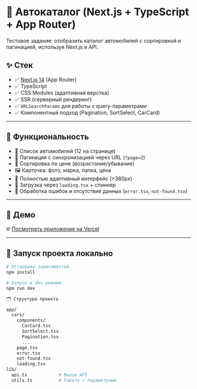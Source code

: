 # 🚗 Автокаталог (Next.js + TypeScript + App Router)

Тестовое задание: отобразить каталог автомобилей с сортировкой и пагинацией, используя Next.js и API.

## ✨ Стек

- ✅ [Next.js 14](https://nextjs.org/) (App Router)
- ✅ TypeScript
- ✅ CSS Modules (адаптивная верстка)
- ✅ SSR (серверный рендеринг)
- ✅ `URLSearchParams` для работы с query-параметрами
- ✅ Компонентный подход (Pagination, SortSelect, CarCard)

---

## 📸 Функциональность

- 📄 Список автомобилей (12 на странице)
- 🔢 Пагинация с синхронизацией через URL (`?page=2`)
- 🧭 Сортировка по цене (возрастание/убывание)
- 🖼️ Карточка: фото, марка, папка, цена
- 📱 Полностью адаптивный интерфейс (>360px)
- 🔄 Загрузка через `loading.tsx` + спиннер
- 🛑 Обработка ошибок и отсутствие данных (`error.tsx`, `not-found.tsx`)

---

## 🔗 Демо

🌐 [Посмотреть приложение на Vercel](https://your-deploy.vercel.app)

---

## 🚀 Запуск проекта локально

```bash
# Установка зависимостей
npm install

# Запуск в dev-режиме
npm run dev

🗂️ Структура проекта

app/
  cars/
    components/
      CarCard.tsx
      SortSelect.tsx
      Pagination.tsx
      ...
    page.tsx
    error.tsx
    not-found.tsx
    loading.tsx
lib/
  api.ts            # Вызов API
  utils.ts          # Работа с параметрами

